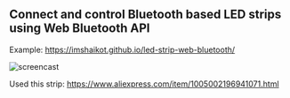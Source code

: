 ## Connect and control Bluetooth based LED strips using Web Bluetooth API

Example: https://imshaikot.github.io/led-strip-web-bluetooth/

![screencast](https://github.com/imshaikot/led-strip-wb/blob/master/public/Image.gif)

Used this strip: https://www.aliexpress.com/item/1005002196941071.html
